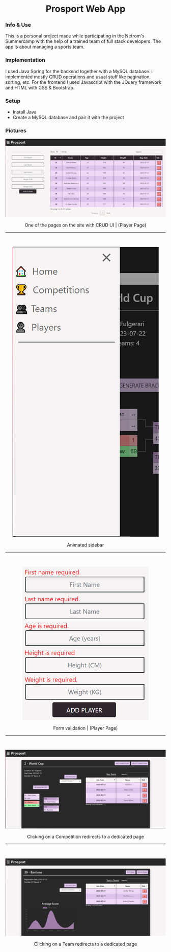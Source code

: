 <h1 align="center">Prosport Web App</h1>

<h3> Info & Use </h3>
<p> This is a personal project made while participating in the Netrom's Summercamp with the help of a trained team of full stack developers. The app is about managing a sports team. </p>

<h3> Implementation </h3>
<p> I used Java Spring for the backend together with a MySQL database. I implemented mostly CRUD operations and usual stuff like pagination, sorting, etc. For the frontend I used Javascript with the JQuery framework and HTML with CSS & Bootstrap. </p>

<h3> Setup </h3>

- Install Java
- Create a MySQL database and pair it with the project

<h3> Pictures </h3>
<p align="center">
  <img src="https://github.com/Git-Lukyen/Git-Lukyen/blob/main/README-Images/Prosport/PlayerPage.png"> 
</p>
<p align="center">
  One of the pages on the site with CRUD UI | (Player Page)
</p>

---
<br>

<p align="center">
  <img src="https://github.com/Git-Lukyen/Git-Lukyen/blob/main/README-Images/Prosport/SideBar.png"> 
</p>
<p align="center">
  Animated sidebar
</p>

---
<br>

<p align="center">
  <img src="https://github.com/Git-Lukyen/Git-Lukyen/blob/main/README-Images/Prosport/FormValidation.png"> 
</p>
<p align="center">
  Form validation | (Player Page)
</p>

---
<br>

<p align="center">
  <img src="https://github.com/Git-Lukyen/Git-Lukyen/blob/main/README-Images/Prosport/CompetitionPage.png"> 
</p>
<p align="center">
  Clicking on a Competition redirects to a dedicated page
</p>

---
<br>

<p align="center">
  <img src="https://github.com/Git-Lukyen/Git-Lukyen/blob/main/README-Images/Prosport/TeamPage.png"> 
</p>
<p align="center">
  Clicking on a Team redirects to a dedicated page
</p>


